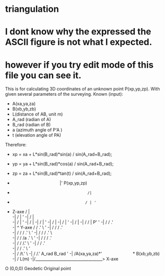 # triangulation
# I dont know why the expressed the ASCII figure is not what I expected.
# however if you try edit mode of this file you can see it.

This is for calculating 3D coordinates of an unknown point P(xp,yp,zp). 
With given several parameters of the surveying.
Known (input):
-	A(xa,ya,za)
-	B(xb,yb,zb)
-	L(distance of AB, unit m)
-	A_rad (radian of A)
-	B_rad (radian of B)
-	a (azimuth angle of P'A )
-	t (elevation angle of PA)

Therefore:
-	xp = xa + L*sin(B_rad)*sin(a) / sin(A_rad+B_rad);
-	yp = ya + L*sin(B_rad)*cos(a) / sin(A_rad+B_rad);
-	zp = za + L*sin(B_rad)*tan(t) / sin(A_rad+B_rad);
                                         
					
-                                        |' P(xp,yp,zp)
-                                       /|
-                                      / | '
-  Z-axe                              /  |  
-|                                   /   |  '
-|                                  /    |    
-|                                 /     |   '
-|                                /      |
-|                               /       |    '
-|                              /        |
-|                             /         |     '
-|                            /          |
-|                           /   /       | P'   '
-|                          /   /       .'\
-|             ^ Y-axe     /   /      .'   \     '
-|            /           /   /     .'      \
-|           /           /   /    .'         \    '
-|          /           /   /   .'            \    
-|         /           /   /a .'               \   '
-|        /           /   / .'                  \
-|       /           /   /.'                     \  '
-|      /           /   .'                        \
-|     /           /  .'                           \ '  
-|    /           /t.'                              \ 
-|   /           /.' A_rad                     B_rad \'
-|  /A(xa,ya,za)*'` ` ` ` ` ` ` ` ` ` ` ` ` ` ` ` ` ` * B(xb,yb,zb)
-| /                                L(m)
-|/__________________________________> X-axe
                                    
O (0,0,0) Geodetic Original point








